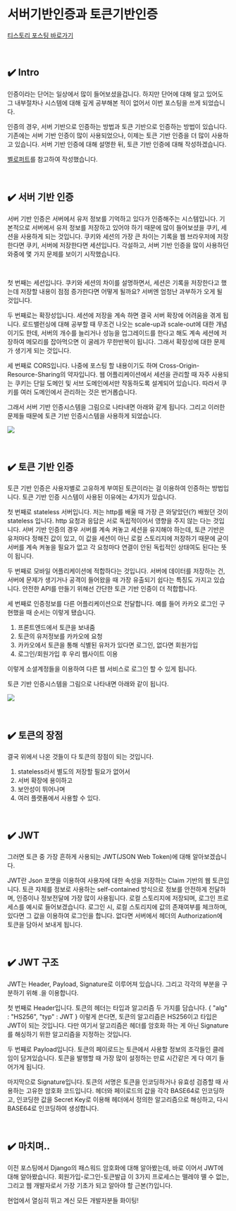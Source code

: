 # 서버기반인증과 토큰기반인증

[티스토리 포스팅 바로가기](https://kyleeee.tistory.com/entry/TIL10-서버기반인증과-토큰기반인증)

<br>



## ✔️ Intro

인증이라는 단어는 일상에서 많이 들어보셨을겁니다.
하지만 단어에 대해 알고 있어도 그 내부절차나 시스템에 대해 깊게 공부해본 적이 없어서 이번 포스팅을 쓰게 되었습니다.

인증의 경우, 서버 기반으로 인증하는 방법과 토큰 기반으로 인증하는 방법이 있습니다.
기존에는 서버 기반 인증이 많이 사용되었으나, 이제는 토큰 기반 인증을 더 많이 사용하고 있습니다.
서버 기반 인증에 대해 설명한 뒤, 토큰 기반 인증에 대해 작성하겠습니다.

[벨로퍼트](https://velopert.com/2350)를 참고하여 작성했습니다.

<br>

## ✔️ 서버 기반 인증

서버 기반 인증은 서버에서 유저 정보를 기억하고 있다가 인증해주는 시스템입니다.
기본적으로 서버에서 유저 정보를 저장하고 있어야 하기 때문에 많이 들어보셨을 쿠키, 세션을 사용하게 되는 것입니다.
쿠키와 세션의 가장 큰 차이는 기록을 웹 브라우저에 저장한다면 쿠키, 서버에 저장한다면 세션입니다.
각설하고, 서버 기반 인증을 많이 사용하던 와중에 몇 가지 문제를 보이기 시작했습니다.

<br>

첫 번째는 세션입니다.
쿠키와 세션의 차이를 설명하면서, 세션은 기록을 저장한다고 했는데 저장할 내용이 점점 증가한다면 어떻게 될까요? 서버엔 엄청난 과부하가 오게 될 것입니다.

두 번째로는 확장성입니다.
세션에 저장을 계속 하면 결국 서버 확장에 어려움을 겪게 됩니다. 로드밸런싱에 대해 공부할 때 무조건 나오는 scale-up과 scale-out에 대한 개념이기도 한데, 서버의 개수를 늘리거나 성능을 업그레이드를 한다고 해도 계속 세션에 저장하여 메모리를 잡아먹으면 이 굴레가 무한반복이 됩니다. 그래서 확장성에 대한 문제가 생기게 되는 것입니다.

세 번째로 CORS입니다.
나중에 포스팅 할 내용이기도 하며 Cross-Origin-Resource-Sharing의 약자입니다. 웹 어플리케이션에서 세션을 관리할 때 자주 사용되는 쿠키는 단일 도메인 및 서브 도메인에서만 작동하도록 설계되어 있습니다. 따라서 쿠키를 여러 도메인에서 관리하는 것은 번거롭습니다.

그래서 서버 기반 인증시스템을 그림으로 나타내면 아래와 같게 됩니다.
그리고 이러한 문제들 때문에 토큰 기반 인증시스템을 사용하게 되었습니다.

![](https://img1.daumcdn.net/thumb/R1280x0/?scode=mtistory2&fname=https%3A%2F%2Fblog.kakaocdn.net%2Fdn%2FbfmVFy%2FbtrusObXXpQ%2FXPCxwpj1kGv2Xpzx7VzpE1%2Fimg.png)

<br>

## ✔️ 토큰 기반 인증

토큰 기반 인증은 사용자별로 고유하게 부여된 토큰이라는 걸 이용하여 인증하는 방법입니다.
토큰 기반 인증 시스템이 사용된 이유에는 4가지가 있습니다.

첫 번째로 stateless 서버입니다. 저는 http를 배울 때 가장 큰 와닿았던(?) 배웠던 것이 stateless 입니다.
http 요청과 응답은 서로 독립적이어서 영향을 주지 않는 다는 것입니다. 서버 기반 인증의 경우 서버를 계속 켜놓고 세션을 유지해야 하는데, 토큰 기반은 유저마다 정해진 값이 있고, 이 값을 세션이 아닌 로컬 스토리지에 저장하기 때문에 굳이 서버를 계속 켜놓을 필요가 없고 각 요청마다 연결이 안된 독립적인 상태여도 된다는 뜻이 됩니다.

두 번째로 모바일 어플리케이션에 적합하다는 것입니다.
서버에 데이터를 저장하는 건, 서버에 문제가 생기거나 공격이 들어왔을 때 가장 유출되기 쉽다는 특징도 가지고 있습니다. 안전한 API를 만들기 위해선 간단한 토큰 기반 인증이 더 적합합니다.

세 번째로 인증정보를 다른 어플리케이션으로 전달합니다.
예를 들어 카카오 로그인 구현했을 때 순서는 이렇게 됐습니다.

1. 프론트엔드에서 토큰을 보내줌
2. 토큰의 유저정보를 카카오에 요청
3. 카카오에서 토큰을 통해 식별된 유저가 있다면 로그인, 없다면 회원가입
4. 로그인/회원가입 후 우리 웹사이트 이용

이렇게 소셜계정들을 이용하여 다른 웹 서비스로 로그인 할 수 있게 됩니다.

토큰 기반 인증시스템을 그림으로 나타내면 아래와 같이 됩니다.

![](https://img1.daumcdn.net/thumb/R1280x0/?scode=mtistory2&fname=https%3A%2F%2Fblog.kakaocdn.net%2Fdn%2FdBAUMF%2FbtruolWbNAl%2FHXOLJL0k3ltyXhmcgLzyQK%2Fimg.png)

<br>

## ✔️ 토큰의 장점

결국 위에서 나온 것들이 다 토큰의 장점이 되는 것입니다.

1. stateless라서 별도의 저장할 필요가 없어서
2. 서버 확장에 용이하고
3. 보안성이 뛰어나며
4. 여러 플랫폼에서 사용할 수 있다.

<br>

## ✔️ JWT

그러면 토큰 중 가장 흔하게 사용되는 JWT(JSON Web Token)에 대해 알아보겠습니다.

JWT란 Json 포맷을 이용하여 사용자에 대한 속성을 저장하는 Claim 기반의 웹 토큰입니다.
토큰 자체를 정보로 사용하는 self-contained 방식으로 정보를 안전하게 전달하며, 인증이나 정보전달에 가장 많이 사용됩니다.
로컬 스토리지에 저장되며, 로그인 프로세스를 예시로 들어보겠습니다.
로그인 시, 로컬 스토리지에 값의 존재여부를 체크하며, 있다면 그 값을 이용하여 로그인을 합니다.
없다면 서버에서 헤더의 Authorization에 토큰을 담아서 보내게 됩니다.

<br>

## ✔️ JWT 구조

JWT는 Header, Payload, Signature로 이루어져 있습니다. 그리고 각각의 부분을 구분하기 위해 .을 이용합니다.

첫 번째로 Header입니다.
토큰의 헤더는 타입과 알고리즘 두 가지를 담습니다.
{
    "alg" : "HS256",
    "typ" : JWT
}
이렇게 쓴다면, 토큰의 알고리즘은 HS256이고 타입은 JWT이 되는 것입니다.
다만 여기서 알고리즘은 헤더를 암호화 하는 게 아닌 Signature를 해싱하기 위한 알고리즘을 지정하는 것입니다.

두 번째로 Payload입니다.
토큰의 페이로드는 토큰에서 사용할 정보의 조각들인 클레임이 담겨있습니다.
토큰을 발행할 때 가장 많이 설정하는 만료 시간같은 게 다 여기 들어가게 됩니다.

마지막으로 Signature입니다.
토큰의 서명은 토큰을 인코딩하거나 유효성 검증할 때 사용하는 고유한 암호화 코드입니다. 헤더와 페이로드의 값을 각각 BASE64로 인코딩하고, 인코딩한 값을 Secret Key로 이용해 헤더에서 정의한 알고리즘으로 해싱하고, 다시 BASE64로 인코딩하여 생성합니다.

<br>

## ✔️ 마치며..

이전 포스팅에서 Django의 패스워드 암호화에 대해 알아봤는데, 바로 이어서 JWT에 대해 알아봤습니다.
회원가입-로그인-토큰발급 이 3가지 프로세스는 뗄레야 뗼 수 없는, 그리고 웹 개발자로서 가장 기초가 되고 알아야 할 근본(?)입니다.

현업에서 열심히 뛰고 계신 모든 개발자분들 화이팅!
